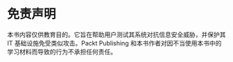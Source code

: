 # 免责声明

本书内容仅供教育目的。它旨在帮助用户测试其系统对抗信息安全威胁，并保护其 IT 基础设施免受类似攻击。Packt Publishing 和本书作者对因不当使用本书中的学习材料而导致的行为不承担任何责任。
